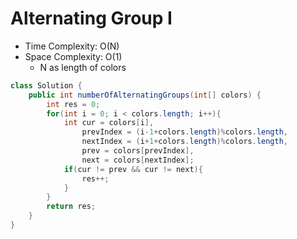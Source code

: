 # Alternating Group I

- Time Complexity: O(N)
- Space Complexity: O(1)
  - N as length of colors

```java
class Solution {
    public int numberOfAlternatingGroups(int[] colors) {
        int res = 0;
        for(int i = 0; i < colors.length; i++){
            int cur = colors[i],
                prevIndex = (i-1+colors.length)%colors.length,
                nextIndex = (i+1+colors.length)%colors.length,
                prev = colors[prevIndex],
                next = colors[nextIndex];
            if(cur != prev && cur != next){
                res++;
            }
        }
        return res;
    }
}
```